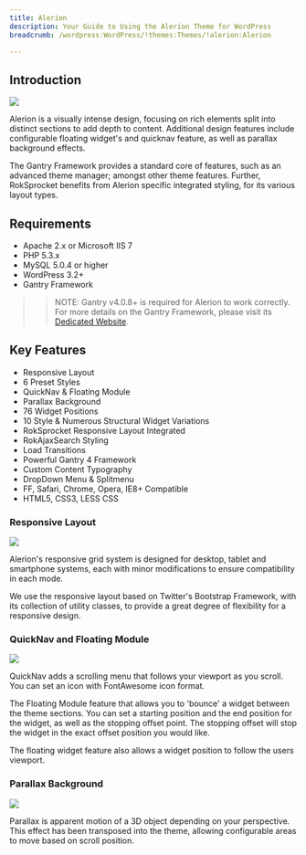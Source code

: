 ```yaml
---
title: Alerion
description: Your Guide to Using the Alerion Theme for WordPress
breadcrumb: /wordpress:WordPress/!themes:Themes/!alerion:Alerion

---
```


Introduction
-----

![][theme]

Alerion is a visually intense design, focusing on rich elements split into distinct sections to add depth to content. Additional design features include configurable floating widget's and quicknav feature, as well as parallax background effects.

The Gantry Framework provides a standard core of features, such as an advanced theme manager; amongst other theme features. Further, RokSprocket benefits from Alerion specific integrated styling, for its various layout types.

Requirements
-----

* Apache 2.x or Microsoft IIS 7
* PHP 5.3.x
* MySQL 5.0.4 or higher
* WordPress 3.2+
* Gantry Framework

>> NOTE: Gantry v4.0.8+ is required for Alerion to work correctly. For more details on the Gantry Framework, please visit its [Dedicated Website][gantry].

Key Features
-----

* Responsive Layout
* 6 Preset Styles
* QuickNav & Floating Module
* Parallax Background
* 76 Widget Positions
* 10 Style & Numerous Structural Widget Variations
* RokSprocket Responsive Layout Integrated
* RokAjaxSearch Styling
* Load Transitions
* Powerful Gantry 4 Framework
* Custom Content Typography
* DropDown Menu & Splitmenu
* FF, Safari, Chrome, Opera, IE8+ Compatible
* HTML5, CSS3, LESS CSS

### Responsive Layout

![][responsive]

Alerion's responsive grid system is designed for desktop, tablet and smartphone systems, each with minor modifications to ensure compatibility in each mode.

We use the responsive layout based on Twitter's Bootstrap Framework, with its collection of utility classes, to provide a great degree of flexibility for a responsive design.

### QuickNav and Floating Module

![][quicknav]

QuickNav adds a scrolling menu that follows your viewport as you scroll. You can set an icon with FontAwesome icon format.

The Floating Module feature that allows you to 'bounce' a widget between the theme sections. You can set a starting position and the end position for the widget, as well as the stopping offset point. The stopping offset will stop the widget in the exact offset position you would like.

The floating widget feature also allows a widget position to follow the users viewport.

### Parallax Background

![][parallax]

Parallax is apparent motion of a 3D object depending on your perspective. This effect has been transposed into the theme, allowing configurable areas to move based on scroll position.

[gantry]: http://www.gantry-framework.org/
[gantry_install]: ../../start/gantry.md
[download]: http://www.rockettheme.com/wordpress-downloads/club/3516-alerion
[theme]: assets/alerion2.jpeg
[responsive]: assets/responsive.jpg
[quicknav]: assets/quicknav.jpg
[parallax]: assets/parallax.jpg